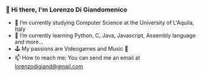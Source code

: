 ### 👋 Hi there, I'm Lorenzo Di Giandomenico

- 🔭 I’m currently studying Computer Science at the University of L'Aquila, Italy 
- 🌱 I’m currently learning Python, C, Java, Javascript, Assembly language and more...
- 🕹️ My passions are Videogames and Music 🎵
- 📫 How to reach me: You can send me an email at lorenzodigiand@gmail.com

<!--
**lorenzodigiand/lorenzodigiand** is a ✨ _special_ ✨ repository because its `README.md` (this file) appears on your GitHub profile.
-->
